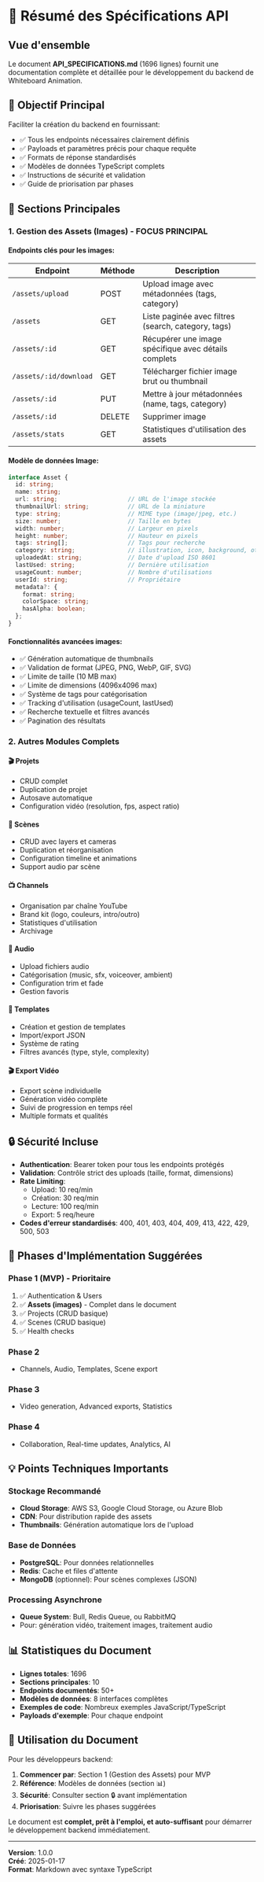 # 📝 Résumé des Spécifications API

## Vue d'ensemble

Le document **API_SPECIFICATIONS.md** (1696 lignes) fournit une documentation complète et détaillée pour le développement du backend de Whiteboard Animation.

## 🎯 Objectif Principal

Faciliter la création du backend en fournissant:
- ✅ Tous les endpoints nécessaires clairement définis
- ✅ Payloads et paramètres précis pour chaque requête
- ✅ Formats de réponse standardisés
- ✅ Modèles de données TypeScript complets
- ✅ Instructions de sécurité et validation
- ✅ Guide de priorisation par phases

## 📁 Sections Principales

### 1. Gestion des Assets (Images) - FOCUS PRINCIPAL

#### Endpoints clés pour les images:

| Endpoint | Méthode | Description |
|----------|---------|-------------|
| `/assets/upload` | POST | Upload image avec métadonnées (tags, category) |
| `/assets` | GET | Liste paginée avec filtres (search, category, tags) |
| `/assets/:id` | GET | Récupérer une image spécifique avec détails complets |
| `/assets/:id/download` | GET | Télécharger fichier image brut ou thumbnail |
| `/assets/:id` | PUT | Mettre à jour métadonnées (name, tags, category) |
| `/assets/:id` | DELETE | Supprimer image |
| `/assets/stats` | GET | Statistiques d'utilisation des assets |

#### Modèle de données Image:
```typescript
interface Asset {
  id: string;
  name: string;
  url: string;                    // URL de l'image stockée
  thumbnailUrl: string;           // URL de la miniature
  type: string;                   // MIME type (image/jpeg, etc.)
  size: number;                   // Taille en bytes
  width: number;                  // Largeur en pixels
  height: number;                 // Hauteur en pixels
  tags: string[];                 // Tags pour recherche
  category: string;               // illustration, icon, background, other
  uploadedAt: string;             // Date d'upload ISO 8601
  lastUsed: string;               // Dernière utilisation
  usageCount: number;             // Nombre d'utilisations
  userId: string;                 // Propriétaire
  metadata?: {
    format: string;
    colorSpace: string;
    hasAlpha: boolean;
  };
}
```

#### Fonctionnalités avancées images:
- ✅ Génération automatique de thumbnails
- ✅ Validation de format (JPEG, PNG, WebP, GIF, SVG)
- ✅ Limite de taille (10 MB max)
- ✅ Limite de dimensions (4096x4096 max)
- ✅ Système de tags pour catégorisation
- ✅ Tracking d'utilisation (usageCount, lastUsed)
- ✅ Recherche textuelle et filtres avancés
- ✅ Pagination des résultats

### 2. Autres Modules Complets

#### 🎬 Projets
- CRUD complet
- Duplication de projet
- Autosave automatique
- Configuration vidéo (resolution, fps, aspect ratio)

#### 🎨 Scènes
- CRUD avec layers et cameras
- Duplication et réorganisation
- Configuration timeline et animations
- Support audio par scène

#### 📺 Channels
- Organisation par chaîne YouTube
- Brand kit (logo, couleurs, intro/outro)
- Statistiques d'utilisation
- Archivage

#### 🎵 Audio
- Upload fichiers audio
- Catégorisation (music, sfx, voiceover, ambient)
- Configuration trim et fade
- Gestion favoris

#### 📝 Templates
- Création et gestion de templates
- Import/export JSON
- Système de rating
- Filtres avancés (type, style, complexity)

#### 🎬 Export Vidéo
- Export scène individuelle
- Génération vidéo complète
- Suivi de progression en temps réel
- Multiple formats et qualités

## 🔒 Sécurité Incluse

- **Authentication**: Bearer token pour tous les endpoints protégés
- **Validation**: Contrôle strict des uploads (taille, format, dimensions)
- **Rate Limiting**: 
  - Upload: 10 req/min
  - Création: 30 req/min
  - Lecture: 100 req/min
  - Export: 5 req/heure
- **Codes d'erreur standardisés**: 400, 401, 403, 404, 409, 413, 422, 429, 500, 503

## 🚀 Phases d'Implémentation Suggérées

### Phase 1 (MVP) - Prioritaire
1. ✅ Authentication & Users
2. ✅ **Assets (images)** - Complet dans le document
3. ✅ Projects (CRUD basique)
4. ✅ Scenes (CRUD basique)
5. ✅ Health checks

### Phase 2
- Channels, Audio, Templates, Scene export

### Phase 3
- Video generation, Advanced exports, Statistics

### Phase 4
- Collaboration, Real-time updates, Analytics, AI

## 💡 Points Techniques Importants

### Stockage Recommandé
- **Cloud Storage**: AWS S3, Google Cloud Storage, ou Azure Blob
- **CDN**: Pour distribution rapide des assets
- **Thumbnails**: Génération automatique lors de l'upload

### Base de Données
- **PostgreSQL**: Pour données relationnelles
- **Redis**: Cache et files d'attente
- **MongoDB** (optionnel): Pour scènes complexes (JSON)

### Processing Asynchrone
- **Queue System**: Bull, Redis Queue, ou RabbitMQ
- Pour: génération vidéo, traitement images, traitement audio

## 📊 Statistiques du Document

- **Lignes totales**: 1696
- **Sections principales**: 10
- **Endpoints documentés**: 50+
- **Modèles de données**: 8 interfaces complètes
- **Exemples de code**: Nombreux exemples JavaScript/TypeScript
- **Payloads d'exemple**: Pour chaque endpoint

## 🎯 Utilisation du Document

Pour les développeurs backend:

1. **Commencer par**: Section 1 (Gestion des Assets) pour MVP
2. **Référence**: Modèles de données (section 📊)
3. **Sécurité**: Consulter section 🔒 avant implémentation
4. **Priorisation**: Suivre les phases suggérées

Le document est **complet, prêt à l'emploi, et auto-suffisant** pour démarrer le développement backend immédiatement.

---

**Version**: 1.0.0  
**Créé**: 2025-01-17  
**Format**: Markdown avec syntaxe TypeScript
